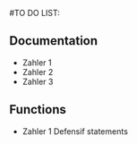 #TO DO LIST:

## Documentation
* Zahler 1
* Zahler 2
* Zahler 3

## Functions
* Zahler 1 Defensif statements

